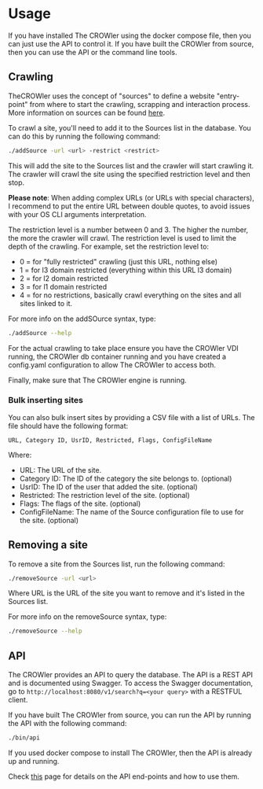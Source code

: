 # Usage

If you have installed The CROWler using the docker compose file, then you can
just use the API to control it. If you have built the CROWler from source, then
you can use the API or the command line tools.

## Crawling

TheCROWler uses the concept of "sources" to define a website "entry-point" from
where to start the crawling, scrapping and interaction process. More information
on sources can be found [here](./sources.md).

To crawl a site, you'll need to add it to the Sources list in the database. You
can do this by running the following command:

```bash
./addSource -url <url> -restrict <restrict>
```

This will add the site to the Sources list and the crawler will start crawling
it. The crawler will crawl the site using the specified restriction level and
then stop.

**Please note**: When adding complex URLs (or URLs with special characters),
I recommend to put the entire URL between double quotes, to avoid issues with
your OS CLI arguments interpretation.

The restriction level is a number between 0 and 3. The higher the number, the
more the crawler will crawl. The restriction level is used to limit the depth
of the crawling. For example, set the restriction level to:

* 0 = for "fully restricted" crawling (just this URL, nothing else)
* 1 = for l3 domain restricted (everything within this URL l3 domain)
* 2 = for l2 domain restricted
* 3 = for l1 domain restricted
* 4 = for no restrictions, basically crawl everything on the sites and all
  sites linked to it.

For more info on the addSOurce syntax, type:

```bash
./addSource --help
```

For the actual crawling to take place ensure you have the CROWler VDI running,
the CROWler db container running and you have created a config.yaml
configuration to allow The CROWler to access both.

Finally, make sure that The CROWler engine is running.

### Bulk inserting sites

You can also bulk insert sites by providing a CSV file with a list of URLs.
The file should have the following format:

```csv
URL, Category ID, UsrID, Restricted, Flags, ConfigFileName
```

Where:

* URL: The URL of the site.
* Category ID: The ID of the category the site belongs to. (optional)
* UsrID: The ID of the user that added the site. (optional)
* Restricted: The restriction level of the site. (optional)
* Flags: The flags of the site. (optional)
* ConfigFileName: The name of the Source configuration file to use
  for the site. (optional)

## Removing a site

To remove a site from the Sources list, run the following command:

```bash
./removeSource -url <url>
```

Where URL is the URL of the site you want to remove and it's listed in the
Sources list.

For more info on the removeSource syntax, type:

```bash
./removeSource --help
```

## API

The CROWler provides an API to query the database. The API is a REST API and is
documented using Swagger. To access the Swagger documentation, go to
`http://localhost:8080/v1/search?q=<your query>` with a RESTFUL client.

If you have built The CROWler from source, you can run the API by running the
API with the following command:

```bash
./bin/api
```

If you used docker compose to install The CROWler, then the API is already
up and running.

Check [this](./api.md) page for details on the API end-points and how to use them.
